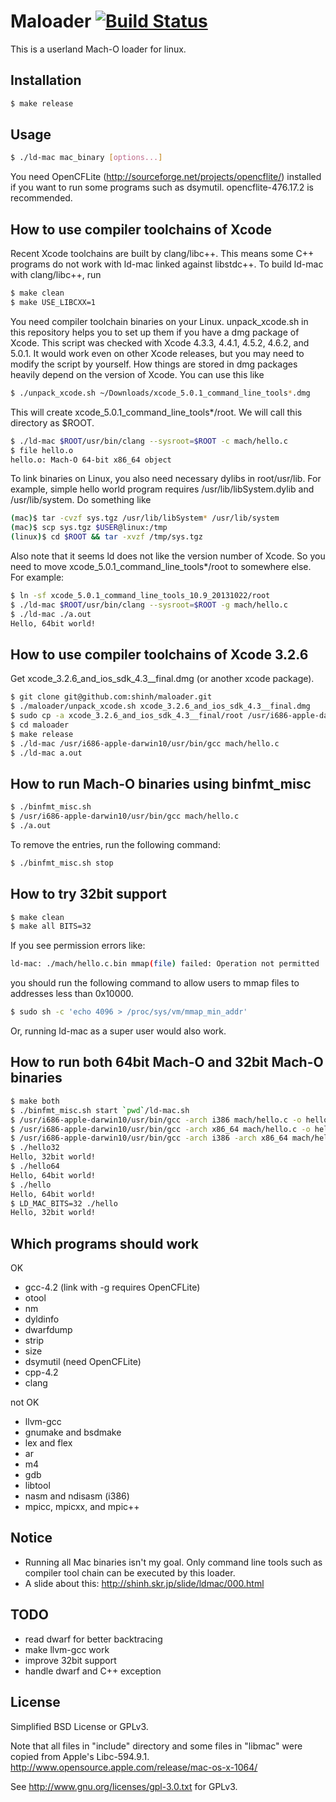 # Maloader [![Build Status](https://travis-ci.org/sylvainpelissier/maloader.svg)](https://travis-ci.org/sylvainpelissier/maloader)
This is a userland Mach-O loader for linux.

## Installation

```bash
$ make release
```
## Usage

```bash
$ ./ld-mac mac_binary [options...]
```
You need OpenCFLite (http://sourceforge.net/projects/opencflite/)
installed if you want to run some programs such as dsymutil.
opencflite-476.17.2 is recommended.

## How to use compiler toolchains of Xcode

Recent Xcode toolchains are built by clang/libc++. This means some C++
programs do not work with ld-mac linked against libstdc++. To build
ld-mac with clang/libc++, run

```bash
$ make clean
$ make USE_LIBCXX=1
```
You need compiler toolchain binaries on your Linux. unpack_xcode.sh in
this repository helps you to set up them if you have a dmg package of
Xcode. This script was checked with Xcode 4.3.3, 4.4.1, 4.5.2, 4.6.2,
and 5.0.1. It would work even on other Xcode releases, but you may
need to modify the script by yourself. How things are stored in dmg
packages heavily depend on the version of Xcode. You can use this like

```bash
$ ./unpack_xcode.sh ~/Downloads/xcode_5.0.1_command_line_tools*.dmg
```

This will create xcode_5.0.1_command_line_tools*/root. We will call
this directory as $ROOT.

```bash
$ ./ld-mac $ROOT/usr/bin/clang --sysroot=$ROOT -c mach/hello.c
$ file hello.o
hello.o: Mach-O 64-bit x86_64 object
```
To link binaries on Linux, you also need necessary dylibs in
root/usr/lib. For example, simple hello world program requires
/usr/lib/libSystem.dylib and /usr/lib/system. Do something like

```bash
(mac)$ tar -cvzf sys.tgz /usr/lib/libSystem* /usr/lib/system
(mac)$ scp sys.tgz $USER@linux:/tmp
(linux)$ cd $ROOT && tar -xvzf /tmp/sys.tgz
```
Also note that it seems ld does not like the version number of
Xcode. So you need to move xcode_5.0.1_command_line_tools*/root to
somewhere else. For example:

```bash
$ ln -sf xcode_5.0.1_command_line_tools_10.9_20131022/root
$ ./ld-mac $ROOT/usr/bin/clang --sysroot=$ROOT -g mach/hello.c
$ ./ld-mac ./a.out
Hello, 64bit world!
```
## How to use compiler toolchains of Xcode 3.2.6

Get xcode_3.2.6_and_ios_sdk_4.3__final.dmg (or another xcode package).

```bash
$ git clone git@github.com:shinh/maloader.git
$ ./maloader/unpack_xcode.sh xcode_3.2.6_and_ios_sdk_4.3__final.dmg
$ sudo cp -a xcode_3.2.6_and_ios_sdk_4.3__final/root /usr/i686-apple-darwin10
$ cd maloader
$ make release
$ ./ld-mac /usr/i686-apple-darwin10/usr/bin/gcc mach/hello.c
$ ./ld-mac a.out
```

## How to run Mach-O binaries using binfmt_misc
```bash
$ ./binfmt_misc.sh
$ /usr/i686-apple-darwin10/usr/bin/gcc mach/hello.c
$ ./a.out
```
To remove the entries, run the following command:

```bash
$ ./binfmt_misc.sh stop
```

## How to try 32bit support

```bash
$ make clean
$ make all BITS=32
```
If you see permission errors like:

```bash
ld-mac: ./mach/hello.c.bin mmap(file) failed: Operation not permitted
```
you should run the following command to allow users to mmap files to
addresses less than 0x10000.

```bash
$ sudo sh -c 'echo 4096 > /proc/sys/vm/mmap_min_addr'
```
Or, running ld-mac as a super user would also work.

## How to run both 64bit Mach-O and 32bit Mach-O binaries
```bash
$ make both
$ ./binfmt_misc.sh start `pwd`/ld-mac.sh
$ /usr/i686-apple-darwin10/usr/bin/gcc -arch i386 mach/hello.c -o hello32
$ /usr/i686-apple-darwin10/usr/bin/gcc -arch x86_64 mach/hello.c -o hello64
$ /usr/i686-apple-darwin10/usr/bin/gcc -arch i386 -arch x86_64 mach/hello.c -o hello
$ ./hello32
Hello, 32bit world!
$ ./hello64
Hello, 64bit world!
$ ./hello
Hello, 64bit world!
$ LD_MAC_BITS=32 ./hello
Hello, 32bit world!
```

## Which programs should work

OK

- gcc-4.2 (link with -g requires OpenCFLite)
- otool
- nm
- dyldinfo
- dwarfdump
- strip
- size
- dsymutil (need OpenCFLite)
- cpp-4.2
- clang

not OK

- llvm-gcc
- gnumake and bsdmake
- lex and flex
- ar
- m4
- gdb
- libtool
- nasm and ndisasm (i386)
- mpicc, mpicxx, and mpic++

## Notice

- Running all Mac binaries isn't my goal. Only command line tools such
  as compiler tool chain can be executed by this loader.
- A slide about this: http://shinh.skr.jp/slide/ldmac/000.html

## TODO

- read dwarf for better backtracing
- make llvm-gcc work
- improve 32bit support
- handle dwarf and C++ exception

## License

Simplified BSD License or GPLv3.

Note that all files in "include" directory and some files in "libmac"
were copied from Apple's Libc-594.9.1.
http://www.opensource.apple.com/release/mac-os-x-1064/

See http://www.gnu.org/licenses/gpl-3.0.txt for GPLv3.
